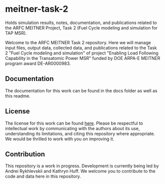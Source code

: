 # meitner-task-2
Holds simulation results, notes, documentation, and publications related to the ARFC MEITNER Project, Task 2 (Fuel Cycle modeling and simulation for TAP MSR).

Welcome to the ARFC MEITNER Task 2 repository. Here we will manage input files, output 
data, collected data, and publications related to the Task 2 "Fuel Cycle modeling and simulation" of project "Enabling Load Following Capability in the Transatomic Power MSR" funded by DOE ARPA-E MEITNER program award DE-AR0000983. 

## Documentation

The documentation for this work can be found in the docs folder as well as this 
readme. 

## License

The license for this work can be found
[here](https://github.com/arfc/meitner-task-2/blob/master/LICENSE). Please
be respectful to intellectual work by communicating with the authors about its use,
understanding its limitations, and citing this repository where appropriate. We would be
thrilled to work with you on improving it.


## Contribution

This repository is a work in progress. Development is currently being led by 
Andrei Rykhlevskii and Kathryn Huff. We welcome you to
contribute to the code and data here in this repository.

